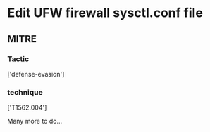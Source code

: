 # Edit UFW firewall sysctl.conf file

## MITRE

### Tactic
['defense-evasion']

### technique
['T1562.004']

Many more to do...
